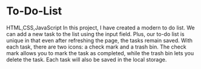 # To-Do-List
HTML,CSS,JavaScript
In this project, I have created a modern to do list. We can add a new task to the list using the input field. Plus, our to-do list is unique in that even after refreshing the page, the tasks remain saved.  With each task, there are two icons: a check mark and a trash bin. The check mark allows you to mark the task as completed, while the trash bin lets you delete the task. Each task will also be saved in the local storage.
